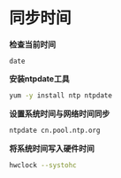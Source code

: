 # 同步时间



**检查当前时间**

```date
date
```



**安装ntpdate工具**

```sh
yum -y install ntp ntpdate
```



**设置系统时间与网络时间同步**

```sh
ntpdate cn.pool.ntp.org
```



**将系统时间写入硬件时间**

```sh
hwclock --systohc
```

